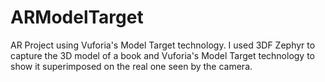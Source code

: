 # ARModelTarget

AR Project using Vuforia's Model Target technology.
I used 3DF Zephyr to capture the 3D model of a book and Vuforia's Model Target technology to show it superimposed on the real one seen by the camera.
